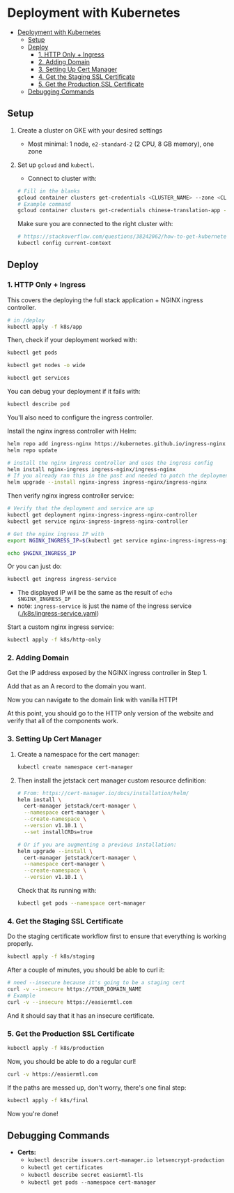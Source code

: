 # Deployment with Kubernetes

- [Deployment with Kubernetes](#deployment-with-kubernetes)
  - [Setup](#setup)
  - [Deploy](#deploy)
    - [1. HTTP Only + Ingress](#1-http-only--ingress)
    - [2. Adding Domain](#2-adding-domain)
    - [3. Setting Up Cert Manager](#3-setting-up-cert-manager)
    - [4. Get the Staging SSL Certificate](#4-get-the-staging-ssl-certificate)
    - [5. Get the Production SSL Certificate](#5-get-the-production-ssl-certificate)
  - [Debugging Commands](#debugging-commands)

## Setup

1. Create a cluster on GKE with your desired settings

   - Most minimal: 1 node, `e2-standard-2` (2 CPU, 8 GB memory), one zone

2. Set up `gcloud` and `kubectl`.

   - Connect to cluster with:

   ```bash
   # Fill in the blanks
   gcloud container clusters get-credentials <CLUSTER_NAME> --zone <CLUSTER_ZONE> --project <PROJECT_ID>
   # Example command
   gcloud container clusters get-credentials chinese-translation-app --zone us-south1-a --project prototyping-jxc1598
   ```

   Make sure you are connected to the right cluster with:

   ```bash
   # https://stackoverflow.com/questions/38242062/how-to-get-kubernetes-cluster-name-from-k8s-api
   kubectl config current-context
   ```

## Deploy

### 1. HTTP Only + Ingress

This covers the deploying the full stack application + NGINX ingress controller.

```bash
# in /deploy
kubectl apply -f k8s/app
```

Then, check if your deployment worked with:

```bash
kubectl get pods

kubectl get nodes -o wide

kubectl get services
```

You can debug your deployment if it fails with:

```bash
kubectl describe pod
```

You'll also need to configure the ingress controller.

Install the nginx ingress controller with Helm:

```bash
helm repo add ingress-nginx https://kubernetes.github.io/ingress-nginx
helm repo update

# install the nginx ingress controller and uses the ingress config
helm install nginx-ingress ingress-nginx/ingress-nginx
# If you already ran this in the past and needed to patch the deployment:
helm upgrade --install nginx-ingress ingress-nginx/ingress-nginx
```

Then verify nginx ingress controller service:

```bash
# Verify that the deployment and service are up
kubectl get deployment nginx-ingress-ingress-nginx-controller
kubectl get service nginx-ingress-ingress-nginx-controller

# Get the nginx ingress IP with
export NGINX_INGRESS_IP=$(kubectl get service nginx-ingress-ingress-nginx-controller -ojson | jq -r '.status.loadBalancer.ingress[].ip')

echo $NGINX_INGRESS_IP
```

Or you can just do:

```bash
kubectl get ingress ingress-service
```

- The displayed IP will be the same as the result of `echo $NGINX_INGRESS_IP`
- note: `ingress-service` is just the name of the ingress service ([./k8s/ingress-service.yaml](./k8s/ingress-service.yaml))

Start a custom nginx ingress service:

```bash
kubectl apply -f k8s/http-only
```

### 2. Adding Domain

Get the IP address exposed by the NGINX ingress controller in Step 1.

Add that as an A record to the domain you want.

Now you can navigate to the domain link with vanilla HTTP!

At this point, you should go to the HTTP only version of the website and verify that all of the components work.

### 3. Setting Up Cert Manager

1. Create a namespace for the cert manager:

   ```bash
   kubectl create namespace cert-manager
   ```

2. Then install the jetstack cert manager custom resource definition:

   ```bash
   # From: https://cert-manager.io/docs/installation/helm/
   helm install \
     cert-manager jetstack/cert-manager \
     --namespace cert-manager \
     --create-namespace \
     --version v1.10.1 \
     --set installCRDs=true

   # Or if you are augmenting a previous installation:
   helm upgrade --install \
     cert-manager jetstack/cert-manager \
     --namespace cert-manager \
     --create-namespace \
     --version v1.10.1 \
   ```

   Check that its running with:

   ```bash
   kubectl get pods --namespace cert-manager
   ```

### 4. Get the Staging SSL Certificate

Do the staging certificate workflow first to ensure that everything is working properly.

```bash
kubectl apply -f k8s/staging
```

After a couple of minutes, you should be able to curl it:

```bash
# need --insecure because it's going to be a staging cert
curl -v --insecure https://YOUR_DOMAIN_NAME
# Example
curl -v --insecure https://easiermtl.com
```

And it should say that it has an insecure certificate.

### 5. Get the Production SSL Certificate

```bash
kubectl apply -f k8s/production
```

Now, you should be able to do a regular curl!

```bash
curl -v https://easiermtl.com
```

If the paths are messed up, don't worry, there's one final step:

```bash
kubectl apply -f k8s/final
```

Now you're done!

## Debugging Commands

- **Certs:**
  - `kubectl describe issuers.cert-manager.io letsencrypt-production`
  - `kubectl get certificates`
  - `kubectl describe secret easiermtl-tls`
  - `kubectl get pods --namespace cert-manager`
